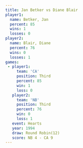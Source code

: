 ```yaml
---
title: Jan Betker vs Diane Blair
player1:            
  name: Betker, Jan 
  percent: 85       
  wins: 1           
  losses: 0         
player2:            
  name: Blair, Diane
  percent: 76       
  wins: 0           
  losses: 1         
games:
 - player1:         
     team: 'CA'     
     position: Third
     percent: 85    
     win: 1         
     loss: 0        
   player2:         
     team: 'NB'     
     position: Third
     percent: 76    
     win: 0         
     loss: 1        
   event: Hearts        
   year: 1994           
   draw: Round Robin(12)
   score: NB 4 - CA 9   
---
```

